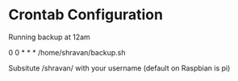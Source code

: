 Crontab Configuration
=====================

Running backup at 12am

0 0 * * * /home/shravan/backup.sh

Subsitute /shravan/ with your username (default on Raspbian is pi)
